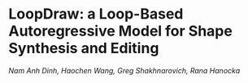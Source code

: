 # LoopDraw: a Loop-Based Autoregressive Model for Shape Synthesis and Editing
*Nam Anh Dinh, Haochen Wang, Greg Shakhnarovich, Rana Hanocka*
